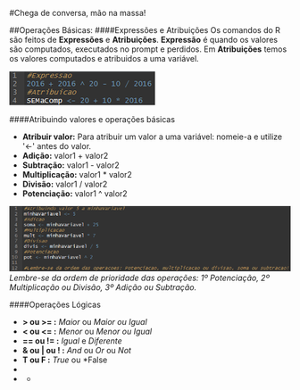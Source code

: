 #Chega de conversa, mão na massa!

##Operações Básicas:
####Expressões e Atribuições
Os comandos do R são feitos de **Expressões** e **Atribuições**. **Expressão** é quando os valores são computados, executados no prompt e perdidos. Em **Atribuições** temos os valores computados e atribuidos a uma variável.

![](AtribExpre.png)

####Atribuindo valores e operações básicas
* **Atribuir valor:** Para atribuir um valor a uma variável: nomeie-a e utilize '<-' antes do valor.
* **Adição:** valor1 + valor2
* **Subtração:** valor1 - valor2
* **Multiplicação:** valor1 * valor2
* **Divisão:** valor1 / valor2
* **Potenciação:** valor1 ^ valor2


![](Operacoes1.png)
*Lembre-se da ordem de prioridade das operações: 1º Potenciação, 2º Multiplicação ou Divisão, 3º Adição ou Subtração.*

####Operações Lógicas
* **> ou >= :** *Maior* ou *Maior ou Igual*
* **< ou <= :** *Menor* ou *Menor ou Igual*
* **== ou != :** *Igual* e *Diferente*
* **& ou | ou ! :** *And* ou *Or* ou *Not*
* **T ou F :** *True* ou *False
* 
* *


